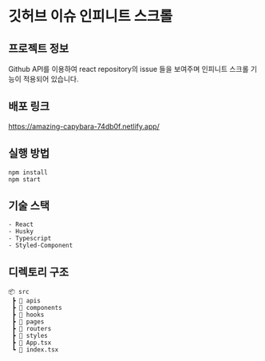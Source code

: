 # 깃허브 이슈 인피니트 스크롤

## 프로젝트 정보

Github API를 이용하여 react repository의 issue 들을 보여주며 인피니트 스크롤 기능이 적용되어 있습니다.

## 배포 링크
https://amazing-capybara-74db0f.netlify.app/

## 실행 방법

```
npm install
npm start
```

## 기술 스택

```
- React
- Husky
- Typescript
- Styled-Component
```

## 디렉토리 구조

```
📦 src
 ┣ 📂 apis
 ┣ 📂 components
 ┣ 📂 hooks
 ┣ 📂 pages
 ┣ 📂 routers
 ┣ 📂 styles
 ┣ 📜 App.tsx
 ┗ 📜 index.tsx
```
